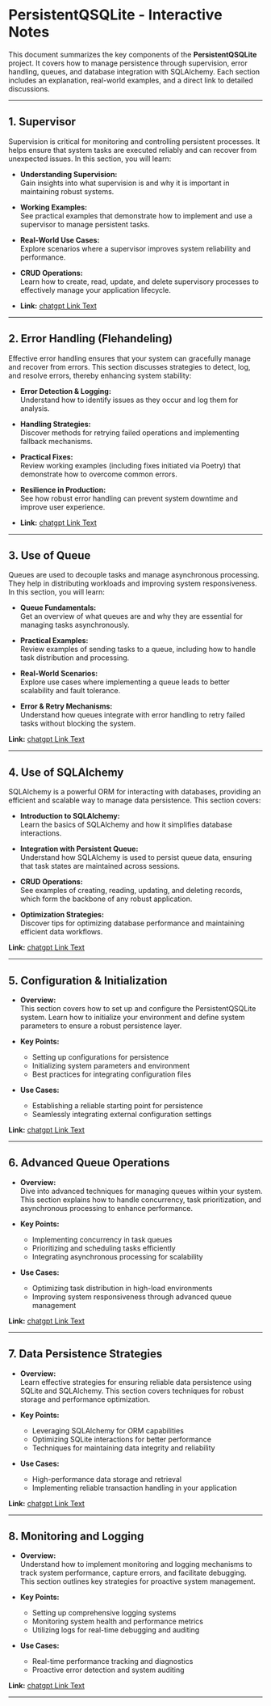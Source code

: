 # PersistentQSQLite - Interactive Notes

This document summarizes the key components of the **PersistentQSQLite** project. It covers how to manage persistence through supervision, error handling, queues, and database integration with SQLAlchemy. Each section includes an explanation, real-world examples, and a direct link to detailed discussions.

---

## 1. Supervisor

Supervision is critical for monitoring and controlling persistent processes. It helps ensure that system tasks are executed reliably and can recover from unexpected issues. In this section, you will learn:

- **Understanding Supervision:**  
  Gain insights into what supervision is and why it is important in maintaining robust systems.

- **Working Examples:**  
  See practical examples that demonstrate how to implement and use a supervisor to manage persistent tasks.

- **Real-World Use Cases:**  
  Explore scenarios where a supervisor improves system reliability and performance.

- **CRUD Operations:**  
  Learn how to create, read, update, and delete supervisory processes to effectively manage your application lifecycle.

- **Link:**   [chatgpt Link Text](https://chatgpt.com/share/67bc7f61-7af8-8003-a9ec-d78691829404)





---

## 2. Error Handling (Flehandeling)

Effective error handling ensures that your system can gracefully manage and recover from errors. This section discusses strategies to detect, log, and resolve errors, thereby enhancing system stability:

- **Error Detection & Logging:**  
  Understand how to identify issues as they occur and log them for analysis.

- **Handling Strategies:**  
  Discover methods for retrying failed operations and implementing fallback mechanisms.

- **Practical Fixes:**  
  Review working examples (including fixes initiated via Poetry) that demonstrate how to overcome common errors.

- **Resilience in Production:**  
  See how robust error handling can prevent system downtime and improve user experience.


- **Link:**   [chatgpt Link Text](https://chatgpt.com/share/67bc7c48-fba4-8003-b470-bfda077c4c07)





---

## 3. Use of Queue

Queues are used to decouple tasks and manage asynchronous processing. They help in distributing workloads and improving system responsiveness. In this section, you will learn:

- **Queue Fundamentals:**  
  Get an overview of what queues are and why they are essential for managing tasks asynchronously.

- **Practical Examples:**  
  Review examples of sending tasks to a queue, including how to handle task distribution and processing.

- **Real-World Scenarios:**  
  Explore use cases where implementing a queue leads to better scalability and fault tolerance.

- **Error & Retry Mechanisms:**  
  Understand how queues integrate with error handling to retry failed tasks without blocking the system.

**Link:**   [chatgpt Link Text](https://chatgpt.com/share/67bc8420-7a00-8003-918b-4c3a71a40407)

 

 
---

## 4. Use of SQLAlchemy

SQLAlchemy is a powerful ORM for interacting with databases, providing an efficient and scalable way to manage data persistence. This section covers:

- **Introduction to SQLAlchemy:**  
  Learn the basics of SQLAlchemy and how it simplifies database interactions.

- **Integration with Persistent Queue:**  
  Understand how SQLAlchemy is used to persist queue data, ensuring that task states are maintained across sessions.

- **CRUD Operations:**  
  See examples of creating, reading, updating, and deleting records, which form the backbone of any robust application.

- **Optimization Strategies:**  
  Discover tips for optimizing database performance and maintaining efficient data workflows.

**Link:**  [chatgpt Link Text](https://chatgpt.com/share/67bc826b-3254-8003-92e3-ca6e8a8fab21)



---

## 5. Configuration & Initialization

- **Overview:**  
  This section covers how to set up and configure the PersistentQSQLite system. Learn how to initialize your environment and define system parameters to ensure a robust persistence layer.

- **Key Points:**  
  - Setting up configurations for persistence  
  - Initializing system parameters and environment  
  - Best practices for integrating configuration files

- **Use Cases:**  
  - Establishing a reliable starting point for persistence  
  - Seamlessly integrating external configuration settings

**Link:**  [chatgpt Link Text](https://chatgpt.com/share/67c03816-ef08-8003-ab3a-6432746131a9)


---
## 6. Advanced Queue Operations

- **Overview:**  
  Dive into advanced techniques for managing queues within your system. This section explains how to handle concurrency, task prioritization, and asynchronous processing to enhance performance.

- **Key Points:**  
  - Implementing concurrency in task queues  
  - Prioritizing and scheduling tasks efficiently  
  - Integrating asynchronous processing for scalability

- **Use Cases:**  
  - Optimizing task distribution in high-load environments  
  - Improving system responsiveness through advanced queue management

**Link:**  [chatgpt Link Text](https://chatgpt.com/share/67c1316e-9314-8003-ae82-a199ec9b38a3)




---




## 7. Data Persistence Strategies

- **Overview:**  
  Learn effective strategies for ensuring reliable data persistence using SQLite and SQLAlchemy. This section covers techniques for robust storage and performance optimization.

- **Key Points:**  
  - Leveraging SQLAlchemy for ORM capabilities  
  - Optimizing SQLite interactions for better performance  
  - Techniques for maintaining data integrity and reliability

- **Use Cases:**  
  - High-performance data storage and retrieval  
  - Implementing reliable transaction handling in your application

**Link:**  [chatgpt Link Text](https://chatgpt.com/share/67c13197-4720-8003-b52d-d81999b4b372)



---


## 8. Monitoring and Logging

- **Overview:**  
  Understand how to implement monitoring and logging mechanisms to track system performance, capture errors, and facilitate debugging. This section outlines key strategies for proactive system management.

- **Key Points:**  
  - Setting up comprehensive logging systems  
  - Monitoring system health and performance metrics  
  - Utilizing logs for real-time debugging and auditing

- **Use Cases:**  
  - Real-time performance tracking and diagnostics  
  - Proactive error detection and system auditing

**Link:**  [chatgpt Link Text](https://chatgpt.com/share/67c131df-7514-8003-93df-c26e6aaea34e)

---
